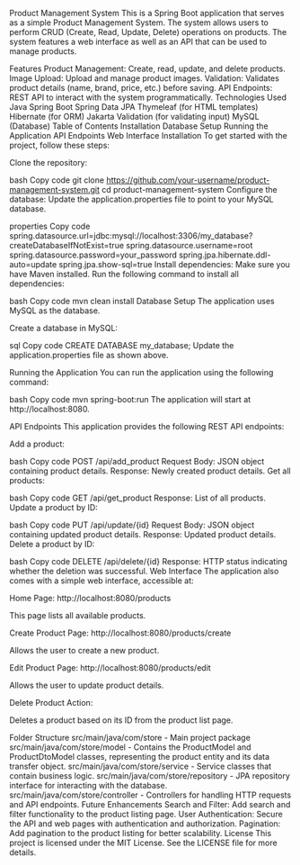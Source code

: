 Product Management System
This is a Spring Boot application that serves as a simple Product Management System. The system allows users to perform CRUD (Create, Read, Update, Delete) operations on products. The system features a web interface as well as an API that can be used to manage products.

Features
Product Management: Create, read, update, and delete products.
Image Upload: Upload and manage product images.
Validation: Validates product details (name, brand, price, etc.) before saving.
API Endpoints: REST API to interact with the system programmatically.
Technologies Used
Java
Spring Boot
Spring Data JPA
Thymeleaf (for HTML templates)
Hibernate (for ORM)
Jakarta Validation (for validating input)
MySQL (Database)
Table of Contents
Installation
Database Setup
Running the Application
API Endpoints
Web Interface
Installation
To get started with the project, follow these steps:

Clone the repository:

bash
Copy code
git clone https://github.com/your-username/product-management-system.git
cd product-management-system
Configure the database: Update the application.properties file to point to your MySQL database.

properties
Copy code
spring.datasource.url=jdbc:mysql://localhost:3306/my_database?createDatabaseIfNotExist=true
spring.datasource.username=root
spring.datasource.password=your_password
spring.jpa.hibernate.ddl-auto=update
spring.jpa.show-sql=true
Install dependencies: Make sure you have Maven installed. Run the following command to install all dependencies:

bash
Copy code
mvn clean install
Database Setup
The application uses MySQL as the database.

Create a database in MySQL:

sql
Copy code
CREATE DATABASE my_database;
Update the application.properties file as shown above.

Running the Application
You can run the application using the following command:

bash
Copy code
mvn spring-boot:run
The application will start at http://localhost:8080.

API Endpoints
This application provides the following REST API endpoints:

Add a product:

bash
Copy code
POST /api/add_product
Request Body: JSON object containing product details.
Response: Newly created product details.
Get all products:

bash
Copy code
GET /api/get_product
Response: List of all products.
Update a product by ID:

bash
Copy code
PUT /api/update/{id}
Request Body: JSON object containing updated product details.
Response: Updated product details.
Delete a product by ID:

bash
Copy code
DELETE /api/delete/{id}
Response: HTTP status indicating whether the deletion was successful.
Web Interface
The application also comes with a simple web interface, accessible at:

Home Page: http://localhost:8080/products

This page lists all available products.

Create Product Page: http://localhost:8080/products/create

Allows the user to create a new product.

Edit Product Page: http://localhost:8080/products/edit

Allows the user to update product details.

Delete Product Action:

Deletes a product based on its ID from the product list page.

Folder Structure
src/main/java/com/store - Main project package
src/main/java/com/store/model - Contains the ProductModel and ProductDtoModel classes, representing the product entity and its data transfer object.
src/main/java/com/store/service - Service classes that contain business logic.
src/main/java/com/store/repository - JPA repository interface for interacting with the database.
src/main/java/com/store/controller - Controllers for handling HTTP requests and API endpoints.
Future Enhancements
Search and Filter: Add search and filter functionality to the product listing page.
User Authentication: Secure the API and web pages with authentication and authorization.
Pagination: Add pagination to the product listing for better scalability.
License
This project is licensed under the MIT License. See the LICENSE file for more details.

